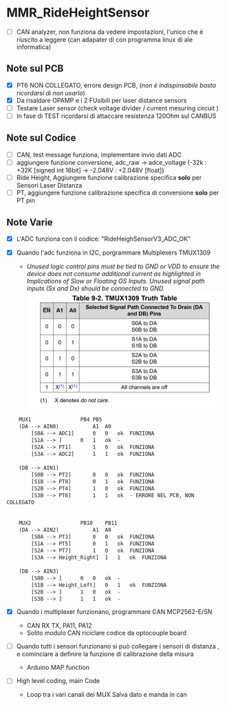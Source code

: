 # MMR_RideHeightSensor
- [ ] CAN analyzer, non funziona da vedere impostazioni, l'unico che è riuscito a leggere (can adapater di con programma linux di ale informatica)
## Note sul PCB
- [x] PT6 NON COLLEGATO, errore design PCB, (_non è indispinsabile basta ricordarsi di non usarlo_)
- [x] Da risaldare OPAMP e i 2 FUsibili per laser distance sensors
- [ ] Testare Laser sensor (check voltage divider / current mesuring circuit )
- [ ] In fase di TEST ricordarsi di attaccare resistenza 120Ohm sul CANBUS

## Note sul Codice
- [ ] CAN, test message funziona, implementare invio dati ADC
- [ ] aggiungere funzione conversione, adc_raw -> adce_voltage  (-32k : +32K [signed int 16bit]  -> -2.048V : +2.048V [float])
- [ ] Ride Height, Aggiungere funzione calibrazione specifica **solo** per Sensori Laser Distanza
- [ ] PT, aggiungere funzione calibrazione specifica di conversione **solo** per PT pin

## Note Varie

- [x] L'ADC funziona con il codice: "RideHeighSensorV3_ADC_OK"

- [x] Quando l'adc funziona in I2C, porgrammare Multiplexers TMUX1309
    - *Unused logic control pins must be tied to GND or VDD to ensure the device does not consume additional current as highlighted in Implications of Slow or Floating OS Inputs. Unused signal path inputs (Sx and Dx) should be connected to GND.*
    ![Table](/MUX%20Control%20Table.png)

```
    MUX1				PB4	PB5
	(DA --> AIN0)			A1	A0
		[S0A --> ADC1]		0	0	ok	FUNZIONA
		[S1A --> ]		0	1	ok	-
		[S2A --> PT1]		1	0	ok	FUNZIONA
		[S3A --> ADC2]		1	1	ok	FUNZIONA

	(DB --> AIN1)	
		[S0B --> PT2]		0	0	ok	FUNZIONA
		[S1B --> PT8]		0	1	ok	FUNZIONA
		[S2B --> PT4]		1	0	ok	FUNZIONA
		[S3B --> PT6]		1	1	ok	- ERRORE NEL PCB, NON COLLEGATO 


    MUX2				PB10	PB11
	(DA --> AIN2)			A1	A0
		[S0A --> PT3]		0	0	ok	FUNZIONA
		[S1A --> PT5]		0	1	ok	FUNZIONA
		[S2A --> PT7]		1	0	ok	FUNZIONA
		[S3A --> Height_Right]	1	1	ok	FUNZIONA

	(DB --> AIN3)			
		[S0B --> ]		0	0	ok	-
		[S1B --> Height_Left]	0	1	ok	FUNZIONA
		[S2B --> ]		1	0	ok	-
		[S3B --> ]		1	1	ok	-
```

- [x] Quando i multiplexer funzionano, programmare CAN MCP2562-E/SN
    - CAN RX TX, PA11, PA12
    - Solito modulo CAN riciclare codice da optocouple board

- [ ] Quando tutti i sensori funzionano si può collegare i sensori di distanza , e cominciare a definire la funzione di calibrazione della misura
    - Arduino MAP function

- [ ] High level coding, main Code 
    - Loop tra i vari canali dei MUX Salva dato e manda in can
